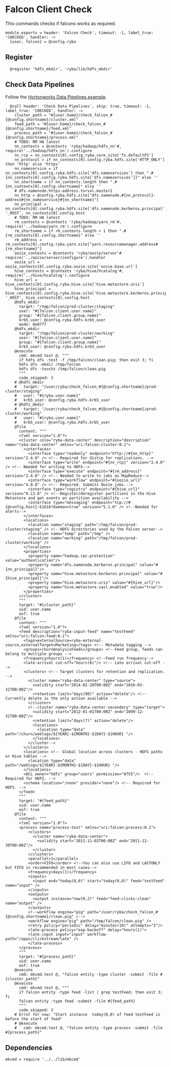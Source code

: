 
# Falcon Client Check

This commands checks if falcons works as required.

    module.exports = header: 'Falcon Check', timeout: -1, label_true: 'CHECKED', handler: ->
      {user, falcon} = @config.ryba

## Register

      @register 'hdfs_mkdir', 'ryba/lib/hdfs_mkdir'

## Check Data Pipelines

Follow the [Hortonworks Data Pipelines example][dpe].

      @call header: 'Check Data Pipelines', skip: true, timeout: -1, label_true: 'CHECKED', handler: ->
        cluster_path = "#{user.home}/check_falcon_#{@config.shortname}/cluster.xml"
        feed_path = "#{user.home}/check_falcon_#{@config.shortname}/feed.xml"
        process_path = "#{user.home}/check_falcon_#{@config.shortname}/process.xml"
        # TODO: RM HA latest
        nn_contexts = @contexts 'ryba/hadoop/hdfs_nn'#, require('../hadoop/hdfs_nn').configure
        nn_rcp = nn_contexts[0].config.ryba.core_site['fs.defaultFS']
        nn_protocol = if nn_contexts[0].config.ryba.hdfs.site['HTTP_ONLY'] then 'http' else 'https'
        nn_nameservice = if nn_contexts[0].config.ryba.hdfs.site['dfs.nameservices'] then ".#{nn_contexts[0].config.ryba.hdfs.site['dfs.nameservices']}" else ''
        nn_shortname = if nn_contexts.length then ".#{nn_contexts[0].config.shortname}" else ''
        # dfs.namenode.https-address.torval.master2
        nn_http = @config.ryba.hdfs.site["dfs.namenode.#{nn_protocol}-address#{nn_nameservice}#{nn_shortname}"] 
        nn_principal = nn_contexts[0].config.ryba.hdfs.site['dfs.namenode.kerberos.principal'].replace '_HOST', nn_contexts[0].config.host
        # TODO: RM HA latest
        rm_contexts = @contexts 'ryba/hadoop/yarn_rm'#, require('../hadoop/yarn_rm').configure
        rm_shortname = if rm_contexts.length > 1 then ".#{rm_contexts[0].config.shortname}" else ''
        rm_address = rm_contexts[0].config.ryba.yarn.site["yarn.resourcemanager.address#{rm_shortname}"]
        oozie_contexts = @contexts 'ryba/oozie/server'# require('../oozie/server/configure').handler
        oozie_url = oozie_contexts[0].config.ryba.oozie.site['oozie.base.url']
        hive_contexts = @contexts 'ryba/hive/hcatalog'#, require('../hive/hcatalog').configure
        hive_url = hive_contexts[0].config.ryba.hive.site['hive.metastore.uris']
        hive_principal = hive_contexts[0].config.ryba.hive.site['hive.metastore.kerberos.principal'].replace '_HOST', hive_contexts[0].config.host
        @hdfs_mkdir
          target: "/tmp/falcon/prod-cluster/staging"
          user: "#{falcon.client.user.name}"
          group: "#{falcon.client.group.name}"
          krb5_user: @config.ryba.hdfs.krb5_user
          mode: 0o0777
        @hdfs_mkdir
          target: "/tmp/falcon/prod-cluster/working"
          user: "#{falcon.client.user.name}"
          group: "#{falcon.client.group.name}"
          krb5_user: @config.ryba.hdfs.krb5_user
        @execute
          cmd: mkcmd.test @, """
          if hdfs dfs -test -f /tmp/falcon/clean.pig; then exit 3; fi
          hdfs dfs -mkdir /tmp/falcon
          hdfs dfs -touchz /tmp/falcon/clean.pig
          """
          code_skipped: 3
        # @hdfs_mkdir
        #   target: "/user/ryba/check_falcon_#{@config.shortname}/prod-cluster/staging"
        #   user: "#{ryba.user.name}"
        #   krb5_user: @config.ryba.hdfs.krb5_user
        # @hdfs_mkdir
        #   target: "/user/ryba/check_falcon_#{@config.shortname}/prod-cluster/working"
        #   user: "#{ryba.user.name}"
        #   krb5_user: @config.ryba.hdfs.krb5_user
        @file
          content: """
          <?xml version="1.0"?>
          <cluster colo="ryba-data-center" description="description" name="ryba-data-center" xmlns="uri:falcon:cluster:0.1">    
            <interfaces>
              <interface type="readonly" endpoint="hftp://#{nn_http}" version="2.4.0" /> <!-- Required for distcp for replications. -->
              <interface type="write" endpoint="#{nn_rcp}" version="2.4.0" /> <!-- Needed for writing to HDFS-->
              <interface type="execute" endpoint="#{rm_address}" version="2.4.0" /> <!-- Needed to write to jobs as MapReduce-->
              <interface type="workflow" endpoint="#{oozie_url}" version="4.0.0" /> <!-- Required. Submits Oozie jobs.-->
              <interface type="registry" endpoint="#{hive_url}" version="0.13.0" /> <!--Register/deregister partitions in the Hive Metastore and get events on partition availability -->
              <interface type="messaging" endpoint="tcp://#{@config.host}:61616?daemon=true" version="5.1.6" /> <!--Needed for alerts-->
            </interfaces>
            <locations>
              <location name="staging" path="/tmp/falcon/prod-cluster/staging" /> <!--HDFS directories used by the Falcon server-->
              <location name="temp" path="/tmp" />
              <location name="working" path="/tmp/falcon/prod-cluster/working" />
            </locations>
            <properties>
              <property name="hadoop.rpc.protection" value="authentication"/>
              <property name="dfs.namenode.kerberos.principal" value="#{nn_principal}"/>
              <property name="hive.metastore.kerberos.principal" value="#{hive_principal}"/>
              <property name="hive.metastore.uris" value="#{hive_url}"/>
              <property name="hive.metastore.sasl.enabled" value="true"/>
            </properties>
          </cluster>
          """
          target: "#{cluster_path}"
          uid: user.name
          eof: true
        @file
          content: """
          <?xml version="1.0"?>
          <feed description="ryba-input-feed" name="testFeed" xmlns="uri:falcon:feed:0.1">
            <tags>externalSource=ryba-external-source,externalTarget=Marketing</tags> <!-- Metadata tagging -->
            <groups>churnAnalysisFeeds</groups> <!--Feed group, feeds can belong to multiple groups -->
            <frequency>hours(1)</frequency> <!--Feed run frequency-->  
            <late-arrival cut-off="hours(6)"/> <!-- Late arrival cut-off -->
            <clusters> <!-- Target clusters for retention and replication. -->
              <cluster name="ryba-data-center" type="source">
                <validity start="2014-02-28T00:00Z" end="2016-03-31T00:00Z"/>
                <retention limit="days(90)" action="delete"/> <!--Currently delete is the only action available -->
              </cluster>
              <!--cluster name="ryba-data-center-secondary" type="target">
                <validity start="2012-01-01T00:00Z" end="2099-12-31T00:00Z"/>
                <retention limit="days(7)" action="delete"/>
                <locations>
                  <location type="data" path="/churn/weblogs/${YEAR}-${MONTH}-${DAY}-${HOUR} "/>
                </locations>
              </cluster-->
            </clusters>
            <locations> <!-- Global location across clusters - HDFS paths or Hive tables -->
              <location type="data" path="/weblogs/${YEAR}-${MONTH}-${DAY}-${HOUR} "/>
            </locations>
            <ACL owner="hdfs" group="users" permission="0755"/>  <!-- Required for HDFS. -->
            <schema location="/none" provider="none"/> <!-- Required for HDFS. -->
          </feed>
          """
          target: "#{feed_path}"
          uid: user.name
          eof: true
        @file
          content: """
          <?xml version="1.0"?>
          <process name="process-test" xmlns="uri:falcon:process:0.1">
              <clusters>
                <cluster name="ryba-data-center">
                  <validity start="2011-11-02T00:00Z" end="2011-12-30T00:00Z"/>
                </cluster>
              </clusters>
              <parallel>1</parallel>
              <order>FIFO</order> <!--You can also use LIFO and LASTONLY but FIFO is recommended in most cases--> 
              <frequency>days(1)</frequency> 
              <inputs>
                <input end="today(0,0)" start="today(0,0)" feed="testFeed" name="input" />
              </inputs>
              <outputs>
                <output instance="now(0,2)" feed="feed-clicks-clean" name="output" />
              </outputs>
              <!--workflow engine="pig" path="/user/ryba/check_falcon_#{@config.shortname}/clean.pig" /-->
              <workflow engine="pig" path="/tmp/falcon/clean.pig" />
              <retry policy="periodic" delay="minutes(10)" attempts="3"/>
              <late-process policy="exp-backoff" delay="hours(1)">
              <late-input input="input" workflow-path="/apps/clickstream/late" />
              </late-process>
          </process>
          """
          target: "#{process_path}"
          uid: user.name
          eof: true
        @execute
          cmd: mkcmd.test @, "falcon entity -type cluster -submit -file #{cluster_path}"
        @execute
          cmd: mkcmd.test @, """
          if falcon entity -type feed -list | grep testFeed; then exit 3; fi
          falcon entity -type feed -submit -file #{feed_path}
          """
          code_skipped: 3
        # Error for now: "Start instance  today(0,0) of feed testFeed is before the start of feed"
        # @execute
        #   cmd: mkcmd.test @, "falcon entity -type process -submit -file #{process_path}"

## Dependencies

    mkcmd = require '../../lib/mkcmd'

[dpe]: http://docs.hortonworks.com/HDPDocuments/HDP2/HDP-2.1.3/bk_falcon/content/ch_falcon_data_pipelines.html
